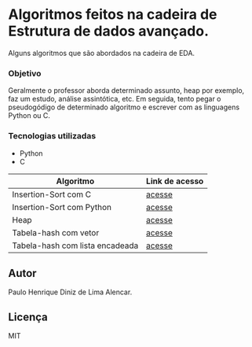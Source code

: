 # Algoritmos feitos na cadeira de Estrutura de dados avançado.

Alguns algoritmos que são abordados na cadeira de EDA.

### Objetivo

Geralmente o professor aborda determinado assunto, heap por exemplo, faz um estudo, análise assintótica, etc. Em seguida, tento pegar o pseudogódigo de determinado algoritmo e escrever com as linguagens Python ou C. 

### Tecnologias utilizadas
- Python
- C

| Algoritmo                  |  Link de acesso     |
| -------------------------- | ------------------- |
|     Insertion-Sort com C   |  [acesse](https://github.com/pauloh-alc/EDA/blob/main/insertion_sort.c) |
|  Insertion-Sort com Python |  [acesse](https://github.com/pauloh-alc/EDA/blob/main/insertion_sort.py) |
|         Heap               |  [acesse](https://github.com/pauloh-alc/EDA/blob/main/heap.py) |
|  Tabela-hash com vetor     |  [acesse](https://github.com/pauloh-alc/EDA/blob/main/tabela_hash_vetor.c) |
|  Tabela-hash com lista encadeada |  [acesse](https://github.com/pauloh-alc/EDA/blob/main/tabela_hash_lista.c) |
## Autor
Paulo Henrique Diniz de Lima Alencar.

## Licença

MIT
